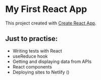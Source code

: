 # My First React App

This project created with [Create React App](https://github.com/facebook/create-react-app).

## Just to practise:
- Writing tests with React
- useReduce hook
- Getting and displaying data from APIs
- React components
- Deploying sites to Netlify () 
